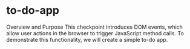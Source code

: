 # to-do-app
Overview and Purpose
This checkpoint introduces DOM events, which allow user actions in the browser to trigger JavaScript method calls. 
To demonstrate this functionality, we will create a simple to-do app.
